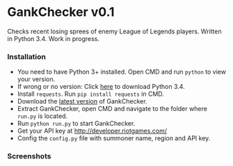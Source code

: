 # GankChecker v0.1
Checks recent losing sprees of enemy League of Legends players. Written in Python 3.4. Work in progress.

### Installation
 - You need to have Python 3+ installed. Open CMD and run `python` to view your version. 
 - If wrong or no version: Click <a href="https://www.python.org/downloads/release/python-340/">here</a> to download Python 3.4.
 - Install `requests`. Run `pip install requests` in CMD.
 - Download the <a href="https://github.com/TerryDEV/GankChecker/releases">latest version</a> of GankChecker.
 - Extract GankChecker, open CMD and navigate to the folder where `run.py` is located.
 - Run `python run.py` to start GankChecker.
 - Get your API key at http://developer.riotgames.com/
 - Config the `config.py` file with summoner name, region and API key.
 
### Screenshots
